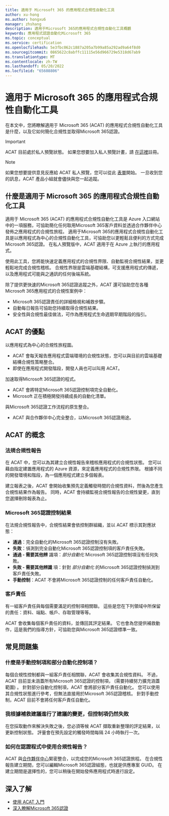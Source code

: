 ```yaml
---
title: 適用于 Microsoft 365 的應用程式合規性自動化工具
author: xu-hong
ms.author: hongxu6
manager: zhshang
description: 適用于Microsoft 365的應用程式合規性自動化工具概觀
keywords: 應用程式認證自動化Microsoft 365
ms.topic: conceptual
ms.service: certification
ms.openlocfilehash: 5e3fbc062c1887a205a7b99a85a292ad9a64f8d0
ms.sourcegitcommit: 0865622c8abffc11115e56d966729e5318d67ab9
ms.translationtype: MT
ms.contentlocale: zh-TW
ms.lasthandoff: 05/20/2022
ms.locfileid: "65608806"
---
```

# <a name="app-compliance-automation-tool-for-microsoft-365"></a>適用于 Microsoft 365 的應用程式合規性自動化工具
在本文中，您將瞭解適用于 Microsoft 365 (ACAT) 的應用程式合規性自動化工具是什麼，以及它如何簡化合規性並取得Microsoft 365認證。

> [!IMPORTANT]
> ACAT 目前處於私人預覽狀態。 如果您想要加入私人預覽計畫，請 [在這裡](https://aka.ms/acat/private/signup)註冊。

> [!NOTE]
> 如果您想要提供意見反應給 ACAT 私人預覽，您可以從此 [表單](https://aka.ms/acat/feedback)開始。 一旦收到您的訊息，ACAT 產品小組就會儘快與您一起追蹤。 

## <a name="what-is-app-compliance-automation-tool-for-microsoft-365"></a>什麼是適用于 Microsoft 365 的應用程式合規性自動化工具
適用于 Microsoft 365 (ACAT) 的應用程式合規性自動化工具是 Azure 入口網站中的一項服務，可協助簡化任何取用Microsoft 365客戶資料並透過合作夥伴中心發佈之應用程式的合規性旅程。 適用于Microsoft 365的應用程式合規性自動化工具是以應用程式為中心的合規性自動化工具，可協助您以更輕鬆且便利的方式完成Microsoft 365認證。 在私人預覽版中，ACAT 適用于在 Azure 上執行的應用程式。

使用此工具，您將能快速定義應用程式的合規性界限、自動監視合規性結果，並更輕鬆地完成合規性稽核。 合規性界限是雲端基礎結構，可支援應用程式的傳遞，以及應用程式可能與之通訊的任何後端系統。

除了提供更快速的Microsoft 365認證追蹤之外，ACAT 還可協助您在各種Microsoft 365應用程式的合規性案例中：

- Microsoft 365認證責任的詳細檢視和補救步驟。
- 自動每日報告可協助您持續取得合規性結果。
- 安全性與合規性最佳做法，可作為應用程式生命週期早期階段的指引。

## <a name="benefits-of-acat"></a>ACAT 的優點
以應用程式為中心的合規性旅程圖。
- ACAT 會每天報告應用程式雲端環境的合規性狀態，您可以與目前的雲端基礎結構合規性策略整合。
- 即使在應用程式開發階段，開發人員也可以叫用 ACAT。

加速取得Microsoft 365認證的程式。
- ACAT 會將特定Microsoft 365認證控制項完全自動化。
- Microsoft 正在積極開發持續成長的自動化清單。

與Microsoft 365認證工作流程的原生整合。
- ACAT 與合作夥伴中心完全整合，以Microsoft 365認證用途。

## <a name="concepts-of-acat"></a>ACAT 的概念
### <a name="regulatory-compliance-report"></a>法規合規性報告 
在 ACAT 中，您可以為其建立合規性報告來稽核應用程式的合規性狀態。 您可以藉由指定建置應用程式的 Azure 資源，來定義應用程式的合規性界限。 根據不同的開發環境和階段，為一個應用程式建立多個報表。

建立報表之後，ACAT 會開始收集預先定義觸發時間的合規性資料，然後為您產生合規性結果作為報告。 同時，ACAT 會持續監視合規性報告的合規性變更，直到您選擇刪除報表為止。

### <a name="microsoft-365-certification-control-results"></a>Microsoft 365認證控制結果
在法規合規性報告中，合規性結果會依控制群組織，並以 ACAT 標示其對應狀態：
- **通過**：完全自動化的Microsoft 365認證控制沒有失敗。
- **失敗**：偵測到完全自動化Microsoft 365認證控制項的客戶責任失敗。
- **通過 - 需要其他辨** 識項：*部分自動化* Microsoft 365認證控制項沒有任何失敗。
- **失敗 - 需要其他辨識** 項：針對 *部分自動化* 的Microsoft 365認證控制偵測到客戶責任失敗。
- **手動控制**：ACAT 不會將Microsoft 365認證控制的任何客戶責任自動化。

### <a name="customer-responsibility"></a>客戶責任
有一組客戶責任與每個需要滿足的控制項相關聯。 這些是您在下列領域中所保留的責任：資料、端點、帳戶、存取管理等等。

ACAT 會收集每個客戶責任的資料，並傳回其評定結果。 它也會為您提供補救動作，這是我們的指導方針，可協助您與Microsoft 365認證標準一致。


## <a name="faq"></a>常見問題集
### <a name="what-are-manual-controls-and-partially-automated-controls"></a>什麼是手動控制項和部分自動化控制項？
每個合規性控制都與一組客戶責任相關聯，ACAT 會收集其合規性資料。 不過，ACAT 目前並未涵蓋所有Microsoft 365認證的控制項， (需要持續努力擴充涵蓋範圍) 。 針對部分自動化控制項，ACAT 會將部分客戶責任自動化。 您可以使用其合規性狀態進行參考，但無法直接用於Microsoft 365認證稽核。 針對手動控制，ACAT 目前不會將任何客戶責任自動化。

### <a name="i-made-the-suggested-changes-base-on-the-remediation-suggestion-yet-the-control-is-still-failing"></a>我根據補救建議進行了建議的變更，但控制項仍然失敗
在您採取動作來解決失敗之後，您必須等候 ACAT 擷取重新整理的評定結果，以更新控制狀態。 評量會在預先設定的觸發時間每隔 24 小時執行一次。

### <a name="how-is-the-compliance-report-used-in-the-certification-process"></a>如何在認證程式中使用合規性報告？
ACAT 與[合作夥伴中心](https://partner.microsoft.com/dashboard)緊密整合，以完成您的Microsoft 365認證旅程。 在合規性報告建立期間，您可以編輯Microsoft 365認證組態，也就是供應專案 GUID。 在建立期間是選擇性的，您可以稍後在開始發佈應用程式時進行設定。

## <a name="learn-more"></a>深入了解

* [使用 ACAT 入門](https://aka.ms/acat/getstarted)
* [深入瞭解Microsoft 365認證](https://aka.ms/acat/m365cert)
